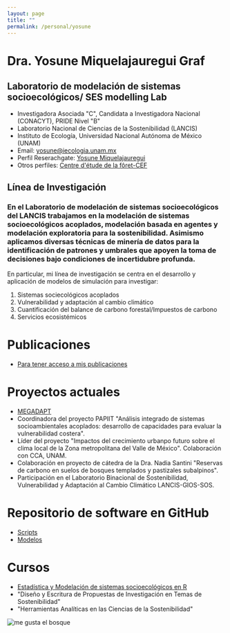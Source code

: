 ```yaml
---
layout: page
title: ""
permalink: /personal/yosune
---
```


# Dra. Yosune Miquelajauregui Graf
## Laboratorio de modelación de sistemas socioecológicos/ SES modelling Lab

- Investigadora Asociada "C", Candidata a Investigadora Nacional (CONACYT), PRIDE Nivel "B"
- Laboratorio Nacional de Ciencias de la Sostenibilidad (LANCIS)
- Instituto de Ecología, Universidad Nacional Autónoma de México (UNAM)
- Email: yosune@iecologia.unam.mx
- Perfil Reserachgate: [Yosune Miquelajauregui](https://www.researchgate.net/profile/Yosune_Miquelajauregui/publications)
- Otros perfiles: [Centre d'étude de la fôret-CEF](http://www.cef-cfr.ca/index.php?n=MEmbres.YosuneMiquelajauregui)

## Línea de Investigación

### En el Laboratorio de modelación de sistemas socioecológicos del LANCIS trabajamos en la modelación de sistemas socioecológicos acoplados, modelación basada en agentes y modelación exploratoria para la sostenibilidad. Asimismo aplicamos diversas técnicas de minería de datos para la identificación de patrones y umbrales que apoyen la toma de decisiones bajo condiciones de incertidubre profunda. 

En particular, mi línea de investigación se centra en el desarrollo y aplicación de modelos de simulación para investigar:

 1. Sistemas sociecológicos acoplados
 2. Vulnerabilidad y adaptación al cambio climático 
 3. Cuantificación del balance de carbono forestal/Impuestos de carbono
 4. Servicios ecosistémicos

# Publicaciones
 - [Para tener acceso a mis publicaciones](https://www.researchgate.net/profile/Yosune_Miquelajauregui/publications)

# Proyectos actuales
 
 - [MEGADAPT]( http://megadapt.weebly.com/)
 - Coordinadora del proyecto PAPIIT "Análisis integrado de sistemas socioambientales acoplados: desarrollo de capacidades para evaluar la vulnerabilidad costera".
 - Líder del proyecto "Impactos del crecimiento urbanpo futuro sobre el clima local de la Zona metropolitana del Valle de México".  Colaboración con CCA, UNAM.
 - Colaboración en proyecto de cátedra de la Dra. Nadia Santini "Reservas de carbono en suelos de bosques templados y   pastizales subalpinos". 
 - Participación en el Laboratorio Binacional de Sostenibilidad, Vulnerabilidad y Adaptación al Cambio Climático LANCIS-GIOS-SOS.

# Repositorio de software en GitHub

 - [Scripts](http://lancis.ecologia.unam.mx/R_Scripts_Catalogue/)
 - [Modelos](https://github.com/yosunemiquela)
 
# Cursos

 - [Estadística y Modelación de sistemas socioecológicos en R](http://lancis.ecologia.unam.mx/R_Scripts_Catalogue/)
 - "Diseño y Escritura de Propuestas de Investigación en Temas de Sostenibilidad"
 - "Herramientas Analíticas en las Ciencias de la Sostenibilidad"

![me gusta el bosque](http://lasdoscastillas.net/wp-content/uploads/2014/02/Bosque.jpg)
